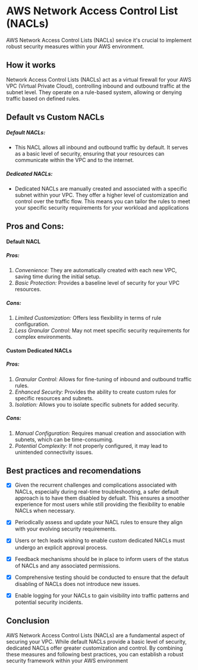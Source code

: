 # AWS Network Access Control List (NACLs)
AWS Network Access Control Lists (NACLs) sevice it's crucial to implement robust security measures within your AWS environment.

## How it works
Network Access Control Lists (NACLs) act as a virtual firewall for your AWS VPC (Virtual Private Cloud), controlling inbound and outbound traffic at the subnet level. They operate on a rule-based system, allowing or denying traffic based on defined rules.


## Default vs Custom NACLs

##### Default NACLs:
  - This NACL allows all inbound and outbound traffic by default. It serves as a basic level of security, ensuring that your resources can communicate within the VPC and to the internet.

##### Dedicated NACLs:
  - Dedicated NACLs are manually created and associated with a specific subnet within your VPC. They offer a higher level of customization and control over the traffic flow. This means you can tailor the rules to meet your specific security requirements for your workload and applications

## Pros and Cons:
#### Default NACL
##### **Pros:**

1. *Convenience:* They are automatically created with each new VPC, saving time during the initial setup.
1. *Basic Protection:* Provides a baseline level of security for your VPC resources.

##### **Cons:**

1. *Limited Customization:* Offers less flexibility in terms of rule configuration.
1. *Less Granular Control:* May not meet specific security requirements for complex environments.


#### Custom Dedicated NACLs

##### Pros:
1. *Granular Control:* Allows for fine-tuning of inbound and outbound traffic rules.
1. *Enhanced Security:* Provides the ability to create custom rules for specific resources and subnets.
1. *Isolation:* Allows you to isolate specific subnets for added security.

##### Cons:
1. *Manual Configuration:* Requires manual creation and association with subnets, which can be time-consuming.
1. *Potential Complexity:* If not properly configured, it may lead to unintended connectivity issues.


## Best practices and recomendations
  - [x] Given the recurrent challenges and complications associated with NACLs, especially during real-time troubleshooting, a safer default approach is to have them disabled by defualt. This ensures a smoother experience for most users while still providing the flexibility to enable NACLs when necessary.
  - [x] Periodically assess and update your NACL rules to ensure they align with your evolving security requirements.
  - [x] Users or tech leads wishing to enable custom dedicated NACLs must undergo an explicit approval process.
  - [x] Feedback mechanisms should be in place to inform users of the status of NACLs and any associated permissions.
  - [x] Comprehensive testing should be conducted to ensure that the default disabling of NACLs does not introduce new issues.
  - [x] Enable logging for your NACLs to gain visibility into traffic patterns and potential security incidents.


## Conclusion
AWS Network Access Control Lists (NACLs) are a fundamental aspect of securing your VPC. While default NACLs provide a basic level of security, dedicated NACLs offer greater customization and control. By combining these measures and following best practices, you can establish a robust security framework within your AWS environment
